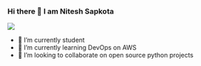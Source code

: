### Hi there 👋 I am Nitesh Sapkota

![](https://visitor-badge.laobi.icu/badge?page_id=lionitesh10.lionitesh10)

<!--
**lionitesh10/lionitesh10** is a ✨ _special_ ✨ repository because its `README.md` (this file) appears on your GitHub profile.

Here are some ideas to get you started:
-->
- 🔭 I’m currently student
- 🌱 I’m currently learning DevOps on AWS
- 👯 I’m looking to collaborate on open source python projects
<!-- - 🤔 I’m looking for help with DevOps Engineers
- 💬 Ask me about Python 
- 📫 How to reach me: 
- 😄 Pronouns: ... -->
<!-- - ⚡ Fun fact: I am not -->


